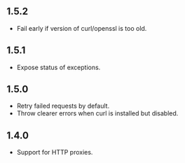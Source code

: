 ## 1.5.2
* Fail early if version of curl/openssl is too old.

## 1.5.1
* Expose status of exceptions.

## 1.5.0
* Retry failed requests by default.
* Throw clearer errors when curl is installed but disabled.

## 1.4.0
* Support for HTTP proxies.
